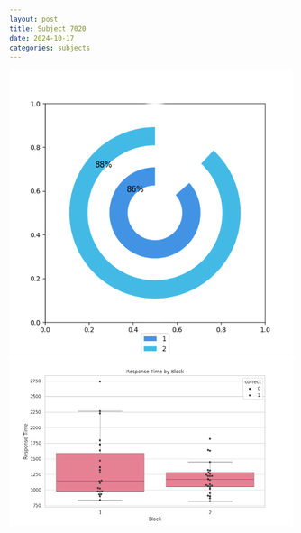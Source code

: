 ```yaml
---
layout: post
title: Subject 7020
date: 2024-10-17
categories: subjects
---
```


![](data/7020/run-6/7020__acc_test.png)
![](data/7020/run-6/7020_rt.png)
